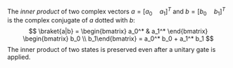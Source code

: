 The *inner product* of two complex vectors $a = [a_0\quad a_1]^T$  and $b = [b_0 \quad b_1]^T$ is the complex conjugate of $a$ dotted with $b$:
$$
\braket{a|b} = \begin{bmatrix} a_0^* & a_1^* \end{bmatrix} \begin{bmatrix} b_0 \\ b_1\end{bmatrix} = a_0^* b_0 + a_1^* b_1
$$
The inner product of two states is preserved even after a unitary gate is applied.
